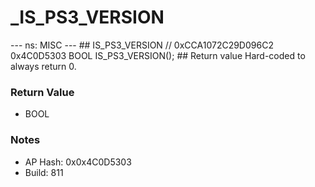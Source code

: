 # _IS_PS3_VERSION

--- ns: MISC --- ## IS_PS3_VERSION  // 0xCCA1072C29D096C2 0x4C0D5303 BOOL IS_PS3_VERSION();  ## Return value Hard-coded to always return 0.

### Return Value
* BOOL

### Notes
* AP Hash: 0x0x4C0D5303
* Build: 811

